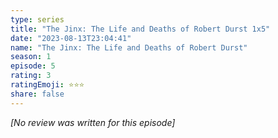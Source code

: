 ```yaml
---
type: series
title: "The Jinx: The Life and Deaths of Robert Durst 1x5"
date: "2023-08-13T23:04:41"
name: "The Jinx: The Life and Deaths of Robert Durst"
season: 1
episode: 5
rating: 3
ratingEmoji: ⭐️⭐️⭐️
share: false
---
```


_[No review was written for this episode]_
